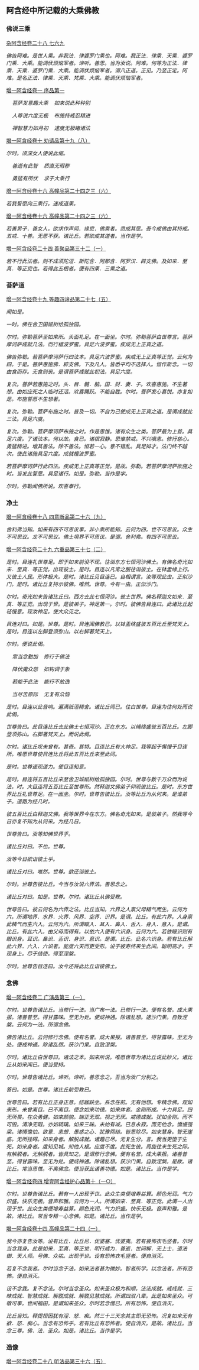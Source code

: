 ## 阿含经中所记载的大乘佛教

### 佛说三乘

[杂阿含经卷二十八 七六九](https://github.com/gwsice/buddhism/blob/mahayana_in_agama_sutra/%E6%97%A9%E6%9C%9F/%E6%9D%82%E9%98%BF%E5%90%AB%E7%BB%8F/28.md#769)

*佛告阿难。是世人乘。非我法．律婆罗门乘也。阿难。我正法．律乘．天乘．婆罗门乘．大乘。能调伏烦恼军者。谛听。善思。当为汝说。阿难。何等为正法．律乘．天乘．婆罗门乘．大乘。能调伏烦恼军者。谓八正道。正见。乃至正定。阿难。是名正法．律乘．天乘．梵乘．大乘。能调伏烦恼军者。*

[增一阿含经卷一 序品第一](https://github.com/gwsice/buddhism/blob/mahayana_in_agama_sutra/%E6%97%A9%E6%9C%9F/%E5%A2%9E%E4%B8%80%E9%98%BF%E5%90%AB%E7%BB%8F/01.md#da-cheng)

*&nbsp;&nbsp;&nbsp;&nbsp;菩萨发意趣大乘&nbsp;&nbsp;&nbsp;&nbsp;如来说此种种别*

*&nbsp;&nbsp;&nbsp;&nbsp;人尊说六度无极&nbsp;&nbsp;&nbsp;&nbsp;布施持戒忍精进*

*&nbsp;&nbsp;&nbsp;&nbsp;禅智慧力如月初&nbsp;&nbsp;&nbsp;&nbsp;逮度无极睹诸法*

[增一阿含经卷十 劝请品第十九（八）](https://github.com/gwsice/buddhism/blob/mahayana_in_agama_sutra/%E6%97%A9%E6%9C%9F/%E5%A2%9E%E4%B8%80%E9%98%BF%E5%90%AB%E7%BB%8F/10.md#da-cheng)

*尔时。须深女人便说此偈。*

*&nbsp;&nbsp;&nbsp;&nbsp;善逝有此智&nbsp;&nbsp;&nbsp;&nbsp;质直无瑕秽*

*&nbsp;&nbsp;&nbsp;&nbsp;勇猛有所伏&nbsp;&nbsp;&nbsp;&nbsp;求于大乘行*

[增一阿含经卷十六 高幢品第二十四之三（六）](https://github.com/gwsice/buddhism/blob/mahayana_in_agama_sutra/%E6%97%A9%E6%9C%9F/%E5%A2%9E%E4%B8%80%E9%98%BF%E5%90%AB%E7%BB%8F/16.md#san-cheng1)

*若我誓愿向三乘行。速成道果。*

[增一阿含经卷十六 高幢品第二十四之三（六）](https://github.com/gwsice/buddhism/blob/mahayana_in_agama_sutra/%E6%97%A9%E6%9C%9F/%E5%A2%9E%E4%B8%80%E9%98%BF%E5%90%AB%E7%BB%8F/16.md#san-cheng2)

*若善男子．善女人。欲求作声闻．缘觉．佛乘者。悉成其愿。吾今成佛由其持戒。五戒．十善。无愿不获。诸比丘。若欲成其道者。当作是学。*

[增一阿含经卷二十四 善聚品第三十二（一）](https://github.com/gwsice/buddhism/blob/mahayana_in_agama_sutra/%E6%97%A9%E6%9C%9F/%E5%A2%9E%E4%B8%80%E9%98%BF%E5%90%AB%E7%BB%8F/24.md#san-cheng)

*若不行此法者。则不成须陀洹．斯陀含．阿那含．阿罗汉．辟支佛。及如来．至真．等正觉也。若得此五根者。便有四果．三乘之道。*

### 菩萨道

[增一阿含经卷十九 等趣四谛品第二十七（五）](https://github.com/gwsice/buddhism/blob/mahayana_in_agama_sutra/%E6%97%A9%E6%9C%9F/%E5%A2%9E%E4%B8%80%E9%98%BF%E5%90%AB%E7%BB%8F/19.md#pu-sa-dao)

*闻如是。*

*一时。佛在舍卫国祇树给孤独园。*

*尔时。弥勒菩萨至如来所。头面礼足。在一面坐。尔时。弥勒菩萨白世尊言。菩萨摩诃萨成就几法。而行檀波罗蜜。具足六波罗蜜。疾成无上正真之道。*

*佛告弥勒。若菩萨摩诃萨行四法本。具足六波罗蜜。疾成无上正真等正觉。云何为四。于是。菩萨惠施佛．辟支佛。下及凡人。皆悉平均不选择人。恒作斯念。一切由食而存。无食则丧。是谓菩萨成就此初法。具足六度。*

*复次。菩萨若惠施之时。头．目．髓．脑。国．财．妻．子。欢喜惠施。不生著想。由如应死之人临时还活。欢喜踊跃。不能自胜。尔时。菩萨发心喜悦。亦复如是。布施誓愿不生想著。*

*复次。弥勒。菩萨布施之时。普及一切。不自为己使成无上正真之道。是谓成就此三法。具足六度。*

*复次。弥勒。菩萨摩诃萨布施之时。作是思惟。诸有众生之类。菩萨最为上首。具足六度。了诸法本。何以故。食已。诸根寂静。思惟禁戒。不兴嗔恚。修行慈心。勇猛精进。增其善法。除不善法。恒若一心。意不错乱。具足辩才。法门终不越次。使此诸施具足六度。成就檀波罗蜜。*

*若菩萨摩诃萨行此四法。疾成无上正真等正觉。是故。弥勒。若菩萨摩诃萨欲施之时。当发此誓愿。具足诸行。如是。弥勒。当作是学。*

*尔时。弥勒闻佛所说。欢喜奉行。*

### 净土

[增一阿含经卷十八 四意断品第二十六（九）](https://github.com/gwsice/buddhism/blob/mahayana_in_agama_sutra/%E6%97%A9%E6%9C%9F/%E5%A2%9E%E4%B8%80%E9%98%BF%E5%90%AB%E7%BB%8F/18.md#si-bu-ke-si-yi)

*舍利弗当知。如来有四不可思议事。非小乘所能知。云何为四。世不可思议。众生不可思议。龙不可思议。佛土境界不可思议。是谓。舍利弗。有四不可思议。*

[增一阿含经卷二十九 六重品第三十七（二）](https://github.com/gwsice/buddhism/blob/mahayana_in_agama_sutra/%E6%97%A9%E6%9C%9F/%E5%A2%9E%E4%B8%80%E9%98%BF%E5%90%AB%E7%BB%8F/29.md#qi-guang-ru-lai-fo-tu)

*是时。目连礼世尊足。即于如来前没不现。往诣东方七恒河沙佛土。有佛名奇光如来．至真．等正觉。出现彼土。是时。目连以凡常之服往诣彼土。在钵盂缘上行。又彼土人民。形体极大。是时。诸比丘见目连已。自相谓言。汝等观此虫。正似沙门。是时。诸比丘复持示彼佛。唯然。世尊。今有一虫。正似沙门。*

*尔时。奇光如来告诸比丘曰。西方去此七恒河沙。彼土世界。佛名释迦文如来．至真．等正觉。出现于世。是彼弟子。神足第一。尔时。彼佛告目连曰。此诸比丘起轻慢意。现汝神足。使大众见之。*

*目连对曰。如是。世尊。是时。目连闻佛教已。以钵盂络盛彼五百比丘至梵天上。是时。目连以左脚登须弥山。以右脚著梵天上。*

*尔时。便说此偈。*

*&nbsp;&nbsp;&nbsp;&nbsp;常当念勤加&nbsp;&nbsp;&nbsp;&nbsp;修行于佛法*

*&nbsp;&nbsp;&nbsp;&nbsp;降伏魔众怨&nbsp;&nbsp;&nbsp;&nbsp;如钩调于象*

*&nbsp;&nbsp;&nbsp;&nbsp;若能于此法&nbsp;&nbsp;&nbsp;&nbsp;能行不放逸*

*&nbsp;&nbsp;&nbsp;&nbsp;当尽苦原际&nbsp;&nbsp;&nbsp;&nbsp;无复有众恼*

*是时。目连以此音响。遍满祇洹精舍。诸比丘闻已。往白世尊。目连为住何处而说此偈。*

*世尊告曰。此目连比丘去此佛土七恒河沙。正在东方。以绳络盛彼五百比丘。左脚登须弥山。右脚著梵天上。而说此偈。*

*尔时。诸比丘叹未曾有。甚奇。甚特。目连比丘有大神足。我等起于懈慢于目连所。唯愿世尊使目连比丘将此五百比丘来至此间。*

*是时。世尊遥现道力。使目连知意。*

*是时。目连将五百比丘来至舍卫城祇树给孤独园。尔时。世尊与数千万众而为说法。时。大目连将五百比丘至世尊所。然释迦文佛弟子仰观彼比丘。是时。东方世界比丘礼世尊足。在一面坐。尔时。世尊告彼比丘。汝等比丘为从何来。是谁弟子。道路为经几时。*

*彼五百比丘白释迦文佛。我等世界今在东方。佛名奇光如来。是彼弟子。然我等今日亦复不知为从何来。为经几日。*

*世尊告曰。汝等知佛世界乎。*

*诸比丘对曰。不也。世尊。*

*汝等今日欲诣彼土乎。*

*诸比丘对曰。唯然。世尊。欲还诣彼土。*

*尔时。世尊告彼比丘。今当与汝说六界法。善思念之。*

*诸比丘对曰。如是。世尊。尔时。诸比丘从佛受教。*

*世尊告曰。彼云何名为六界之法。比丘当知。六界之人禀父母精气而生。云何为六。所谓地界．水界．火界．风界．空界．识界。是谓。比丘。有此六界。人身禀此精气而生六入。云何为六。所谓眼入．耳入．鼻入．舌入．身入．意入。是谓。比丘。有此六入。由父母而得有。以依六入便有六识身。云何为六。若依眼识则有眼识身。耳识。鼻识．舌识．身识．意识。是谓。比丘。此名六识身。若有比丘解此六界．六入．六识者。能度六天而更受形。设于彼寿终来生此间。聪明高才。于现身上。尽于结使。得至涅槃。*

*尔时。世尊告目连曰。汝今还将此比丘诣彼佛土。*

### 念佛

[增一阿含经卷二 广演品第三（一）](https://github.com/gwsice/buddhism/blob/mahayana_in_agama_sutra/%E6%97%A9%E6%9C%9F/%E5%A2%9E%E4%B8%80%E9%98%BF%E5%90%AB%E7%BB%8F/02.md#nian-fo)

*尔时。世尊告诸比丘。当修行一法。当广布一法。已修行一法。便有名誉。成大果报。诸善普至。得甘露味。至无为处。便成神通。除诸乱想。逮沙门果。自致涅槃。云何为一法。所谓念佛。*

*佛告诸比丘。云何修行念佛。便有名誉。成大果报。诸善普至。得甘露味。至无为处。便成神通。除诸乱想。获沙门果。自致涅槃。*

*尔时。诸比丘白世尊曰。诸法之本。如来所说。唯愿世尊为诸比丘说此妙义。诸比丘从如来闻已。便当受持。*

*尔时。世尊告诸比丘。谛听。谛听。善思念之。吾当为汝广分别之。*

*答曰。如是。世尊。诸比丘前受教已。*

*世尊告曰。若有比丘正身正意。结跏趺坐。系念在前。无有他想。专精念佛。观如来形。未曾离目。已不离目。便念如来功德。如来体者。金刚所成。十力具足。四无所畏。在众勇健。如来颜貌。端正无双。视之无厌。戒德成就。犹如金刚。而不可毁。清净无瑕。亦如琉璃。如来三昧。未始有减。已息永寂。而无他念。憍慢强梁。诸情憺怕。欲意．恚想．愚惑之心．犹豫网结。皆悉除尽。如来慧身。智无崖底。无所挂碍。如来身者。解脱成就。诸趣已尽。无复生分。言。我当更堕于生死。如来身者。度知见城。知他人根。应度不度。此死生彼。周旋往来生死之际。有解脱者。无解脱者。皆具知之。是谓修行念佛。便有名誉。成大果报。诸善普至。得甘露味。至无为处。便成神通。除诸乱想。获沙门果。自致涅槃。是故。诸比丘。常当思惟。不离佛念。便当获此诸善功德。如是。诸比丘。当作是学。*

[增一阿含经卷四 增壹阿含经护心品第十（一○）](https://github.com/gwsice/buddhism/blob/mahayana_in_agama_sutra/%E6%97%A9%E6%9C%9F/%E5%A2%9E%E4%B8%80%E9%98%BF%E5%90%AB%E7%BB%8F/04.md#nian-fo)

*尔时。世尊告诸比丘。若有一人出现于世。此众生类便增寿益算。颜色光润。气力炽盛。快乐无极。音声和雅。云何为一人。所谓如来．至真．等正觉。此谓一人出现于世。此众生类便增寿益算。颜色光润。气力炽盛。快乐无极。音声和雅。是故。诸比丘。常当专精一心念佛。如是。诸比丘。当作是学。*

[增一阿含经卷十四 高幢品第二十四（一）](https://github.com/gwsice/buddhism/blob/mahayana_in_agama_sutra/%E6%97%A9%E6%9C%9F/%E5%A2%9E%E4%B8%80%E9%98%BF%E5%90%AB%E7%BB%8F/14.md#nian-fo)

*我今亦复告汝等。设有比丘．比丘尼．优婆塞．优婆夷。若有畏怖衣毛竖者。尔时当念我身。此是如来．至真．等正觉．明行成为．善逝．世间解．无上士．道法御．天人师。号佛．众祐。出现于世。设有恐怖衣毛竖者。便自消灭。*

*若复不念我者。尔时当念于法。如来法者甚为微妙。智者所学。以念法者。所有恐怖。便自消灭。*

*设不念我。复不念法。尔时当念圣众。如来圣众极为和顺。法法成就。戒成就．三昧成就．智慧成就．解脱成就．解脱见慧成就。所谓四双八辈。此是如来圣众。可敬可事。世间福田。是谓如来圣众。尔时若念僧已。所有恐怖。便自消灭。*

*比丘当知。释提桓因犹有淫．怒．痴。然三十三天念其主即无恐怖。况复如来无有欲．怒．痴心。当念有恐怖乎。若有比丘有恐怖者。便自消灭。是故。诸比丘。当念三尊。佛．法．圣众。如是。诸比丘。当作是学。*

### 造像

[增一阿含经卷二十八 听法品第三十六（五）](https://github.com/gwsice/buddhism/blob/mahayana_in_agama_sutra/%E6%97%A9%E6%9C%9F/%E5%A2%9E%E4%B8%80%E9%98%BF%E5%90%AB%E7%BB%8F/28.md#5)
